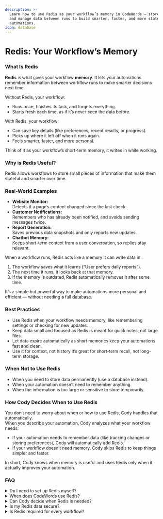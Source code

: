 ```yaml
---
description: >-
  Learn how to use Redis as your workflow’s memory in CodeWords — store, recall,
  and manage data between runs to build smarter, faster, and more stateful
  automations.
icon: database
---
```


# Redis: Your Workflow’s Memory

### What Is Redis

**Redis** is what gives your workflow **memory**. It lets your automations remember information between workflow runs to make smarter decisions next time.

Without Redis, your workflow:

* Runs once, finishes its task, and forgets everything.
* Starts fresh each time, as if it’s never seen the data before.

With Redis, your workflow:

* Can save key details (like preferences, recent results, or progress).
* Picks up where it left off when it runs again.
* Feels smarter, faster, and more personal.

Think of it as your workflow’s short-term memory, it writes in while working.

### Why is Redis Useful?&#x20;

Redis allows workflows to store small pieces of information that make them stateful and smarter over time.

### Real-World Examples

* **Website Monitor:**\
  Detects if a page’s content changed since the last check.
* **Customer Notifications:**\
  Remembers who has already been notified, and avoids sending messages twice.
* **Report Generation:**\
  Saves previous data snapshots and only reports new updates.
* **Chatbot Memory:**\
  Keeps short-term context from a user conversation, so replies stay relevant.

When a workflow runs, Redis acts like a  memory it can write data in:

1. The workflow saves what it learns (“User prefers daily reports”).
2. The next time it runs, it looks back at that memory.
3. If the memory is outdated, Redis automatically removes it after some time.

It’s a simple but powerful way to make automations more personal and efficient — without needing a full database.

### Best Practices

* Use Redis when your workflow needs memory, like remembering settings or checking for new updates.
* Keep data small and focused as Redis is meant for quick notes, not large files.
* Let data expire automatically as short memories keep your automations fast and clean.
* Use it for context, not history it’s great for short-term recall, not long-term storage.

### When Not to Use Redis

* When you need to store data permanently (use a database instead).
* When your automation doesn’t need to remember anything.
* When the information is too large or sensitive to store temporarily.

### How Cody Decides When to Use Redis

You don’t need to worry about when or how to use Redis, Cody handles that automatically.\
When you describe your automation, Cody analyzes what your workflow needs:

* If your automation needs to remember data (like tracking changes or storing preferences), Cody will automatically add Redis.
* If your workflow doesn’t need memory, Cody skips Redis to keep things simpler and faster.

In short, Cody knows when memory is useful and uses Redis only when it actually improves your automation.

### FAQ

<details>

<summary>Do I need to set up Redis myself?</summary>

No. Redis is built into CodeWords. Cody manages all setup and connections automatically and you never have to install or maintain anything.

</details>

<details>

<summary>When does CodeWords use Redis?</summary>

Redis is used when your automation needs short-term memory for example, to remember preferences, cache results, or track changes between workflow runs.

</details>

<details>

<summary>Can Cody decide when Redis is needed?</summary>

Yes. Cody automatically detects when memory will make your automation smarter or more efficient and adds Redis support when appropriate.

</details>

<details>

<summary>Is my Redis data secure?</summary>

Absolutely. All Redis data is encrypted, isolated per user, and automatically deleted after its expiration period. Only your workflows can access it.

</details>

<details>

<summary>Is Redis required for every workflow?</summary>

No. Many simple or one-time automations don’t need Redis. It’s only used when memory adds real value to your workflow.

</details>

